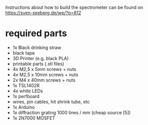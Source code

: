 Instructions about how to build the spectrometer can be found on https://sven-seeberg.de/wp/?p=812

# required parts
* 1x Black drinking straw
* black tape
* 3D Printer (e.g. black PLA)
* printable parts (.stl files)
* 4x M2,5 x 5mm screws + nuts
* 4x M2,5 x 10mm screws + nuts
* 2x M4 x 40mm screws + nuts
* 1x TSL1402R
* 4x white LEDs
* 1x perfboard
* wires, pin cables, hit shrink tube, etc
* 1x Arduino
* 1x diffraction grating 1000 lines / mm (cheap source [5])
* 1x 2N7000 MOSFET
